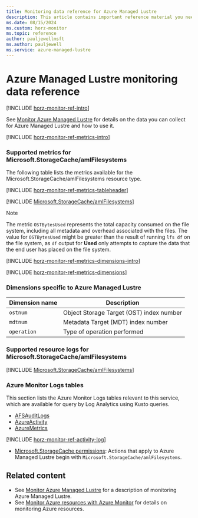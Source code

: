 ```yaml
---
title: Monitoring data reference for Azure Managed Lustre
description: This article contains important reference material you need when you monitor Azure Managed Lustre.
ms.date: 08/15/2024
ms.custom: horz-monitor
ms.topic: reference
author: pauljewellmsft
ms.author: pauljewell
ms.service: azure-managed-lustre
---
```


# Azure Managed Lustre monitoring data reference

[!INCLUDE [horz-monitor-ref-intro](~/../azure-stack/reusable-content/ce-skilling/azure/includes/azure-monitor/horizontals/horz-monitor-ref-intro.md)]

See [Monitor Azure Managed Lustre](monitor-file-system.md) for details on the data you can collect for Azure Managed Lustre and how to use it.

[!INCLUDE [horz-monitor-ref-metrics-intro](~/../azure-stack/reusable-content/ce-skilling/azure/includes/azure-monitor/horizontals/horz-monitor-ref-metrics-intro.md)]

### Supported metrics for Microsoft.StorageCache/amlFilesystems

The following table lists the metrics available for the Microsoft.StorageCache/amlFilesystems resource type.

[!INCLUDE [horz-monitor-ref-metrics-tableheader](~/../azure-stack/reusable-content/ce-skilling/azure/includes/azure-monitor/horizontals/horz-monitor-ref-metrics-tableheader.md)]

[!INCLUDE [Microsoft.StorageCache/amlFilesystems](~/../azure-reference-other-repo/azure-monitor-ref/supported-metrics/includes/microsoft-storagecache-amlfilesystems-metrics-include.md)]

> [!NOTE]
> The metric `OSTBytesUsed` represents the total capacity consumed on the file system, including all metadata and overhead associated with the files. The value for `OSTBytesUsed` might be greater than the result of running `lfs df` on the file system, as `df` output for **Used** only attempts to capture the data that the end user has placed on the file system.

[!INCLUDE [horz-monitor-ref-metrics-dimensions-intro](~/../azure-stack/reusable-content/ce-skilling/azure/includes/azure-monitor/horizontals/horz-monitor-ref-metrics-dimensions-intro.md)]

[!INCLUDE [horz-monitor-ref-metrics-dimensions](~/../azure-stack/reusable-content/ce-skilling/azure/includes/azure-monitor/horizontals/horz-monitor-ref-metrics-dimensions.md)]

### Dimensions specific to Azure Managed Lustre

| Dimension name | Description |
| --- | --- |
| `ostnum` | Object Storage Target (OST) index number |
| `mdtnum` | Metadata Target (MDT) index number |
| `operation` | Type of operation performed |

### Supported resource logs for Microsoft.StorageCache/amlFilesystems

[!INCLUDE [Microsoft.StorageCache/amlFilesystems](~/../azure-reference-other-repo/azure-monitor-ref/supported-logs/includes/microsoft-storagecache-amlfilesystems-logs-include.md)]

### Azure Monitor Logs tables

This section lists the Azure Monitor Logs tables relevant to this service, which are available for query by Log Analytics using Kusto queries.

- [AFSAuditLogs](/azure/azure-monitor/reference/tables/AFSAuditLogs)
- [AzureActivity](/azure/azure-monitor/reference/tables/azureactivity)
- [AzureMetrics](/azure/azure-monitor/reference/tables/azuremetrics)

[!INCLUDE [horz-monitor-ref-activity-log](~/../azure-stack/reusable-content/ce-skilling/azure/includes/azure-monitor/horizontals/horz-monitor-ref-activity-log.md)]

- [Microsoft.StorageCache permissions](/azure/role-based-access-control/permissions/storage#microsoftstoragecache): Actions that apply to Azure Managed Lustre begin with `Microsoft.StorageCache/amlFilesystems`.

## Related content

- See [Monitor Azure Managed Lustre](monitor-file-system.md) for a description of monitoring Azure Managed Lustre.
- See [Monitor Azure resources with Azure Monitor](/azure/azure-monitor/essentials/monitor-azure-resource) for details on monitoring Azure resources.
